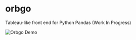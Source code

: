 # orbgo
Tableau-like front end for Python Pandas (Work In Progress)

![Orbgo Demo](https://media.giphy.com/media/AFg3h2TNzvFZ73PnIS/giphy.gif)
